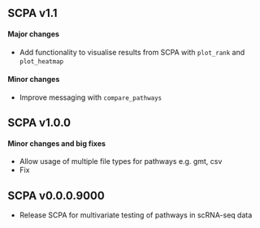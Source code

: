 ## SCPA v1.1

#### Major changes

- Add functionality to visualise results from SCPA with
`plot_rank` and `plot_heatmap`

#### Minor changes
- Improve messaging with `compare_pathways`

## SCPA v1.0.0

#### Minor changes and big fixes

- Allow usage of multiple file types for pathways e.g. gmt, csv
- Fix 

## SCPA v0.0.0.9000

- Release SCPA for multivariate testing of pathways in scRNA-seq data
